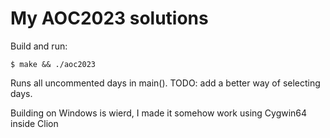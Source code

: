 # My AOC2023 solutions

Build and run:

```
$ make && ./aoc2023
```

Runs all uncommented days in main(). TODO: add a better way of selecting days.

Building on Windows is wierd, I made it somehow work using Cygwin64 inside Clion